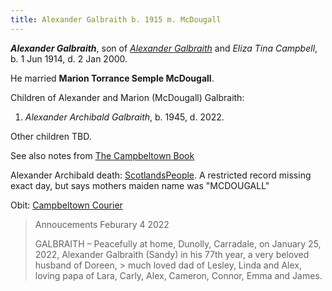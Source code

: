 ```yaml
---
title: Alexander Galbraith b. 1915 m. McDougall
---
```

***Alexander Galbraith***, son of *[Alexander Galbraith](galbraith-alexander-1887.md)* and *Eliza Tina Campbell*,
b. 1 Jun 1914, d. 2 Jan 2000.

He married **Marion Torrance Semple McDougall**.

Children of Alexander and Marion (McDougall) Galbraith:

1. *Alexander Archibald Galbraith*, b. 1945, d. 2022.

Other children TBD.

See also notes from [The Campbeltown Book](/sources/campbeltown.md#page-62)

Alexander Archibald death: [ScotlandsPeople](https://www.scotlandspeople.gov.uk/record-results?search_type=People&surname=galbraith&forename=alexander&forename_so=starts&from_year=2022&to_year=&surname_so=exact&record_type=stat_deaths).  A restricted record missing exact day, but says mothers maiden name was "MCDOUGALL"

Obit: [Campbeltown Courier](https://www.campbeltowncourier.co.uk/2022/02/04/announcements-february-4-2022/)

> Annoucements Feburary 4 2022
>
> GALBRAITH – Peacefully at home, Dunolly, Carradale, on January 25, 2022, Alexander Galbraith (Sandy) in his 77th year, 
> a very beloved husband of Doreen, > much loved dad of Lesley, Linda and Alex, loving papa of Lara, Carly, Alex, Cameron, Connor, Emma and James.

